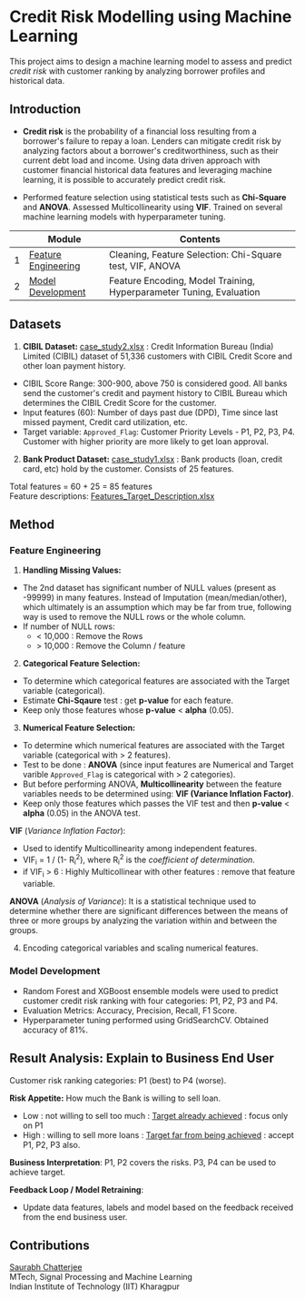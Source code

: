 # Credit Risk Modelling using Machine Learning
 
This project aims to design a machine learning model to assess and predict *credit risk* with customer ranking by analyzing borrower profiles and historical data. 

## Introduction

- **Credit risk** is the probability of a financial loss resulting from a borrower's failure to repay a loan. Lenders can mitigate credit risk by analyzing factors about a borrower's creditworthiness, such as their current debt load and income. Using data driven approach with customer financial historical data features and leveraging machine learning, it is possible to accurately predict credit risk.

- Performed feature selection using statistical tests such as **Chi-Square** and **ANOVA**. Assessed Multicollinearity using **VIF**. Trained on several machine learning models with hyperparameter tuning.


|            | Module                                                       | Contents |
| ---------- | ------------------------------------------------------------ | ------- |
| 1          | [Feature Engineering](https://github.com/chatterjeesaurabh/Credit-Risk-Modelling-using-Machine-Learning/blob/main/Part_1_Feature_Selection.ipynb)                                                 | Cleaning, Feature Selection: Chi-Square test, VIF, ANOVA  |
| 2          | [Model Development](https://github.com/chatterjeesaurabh/Credit-Risk-Modelling-using-Machine-Learning/blob/main/Part_2_Model_Development.ipynb)       | Feature Encoding, Model Training, Hyperparameter Tuning, Evaluation       |



## Datasets

1. **CIBIL Dataset:** [case_study2.xlsx](https://github.com/chatterjeesaurabh/Credit-Risk-Modelling-using-Machine-Learning/blob/main/case_study2.xlsx) : Credit Information Bureau (India) Limited (CIBIL) dataset of 51,336 customers with CIBIL Credit Score and other loan payment history. 
- CIBIL Score Range: 300-900, above 750 is considered good. All banks send the customer's credit and payment history to CIBIL Bureau which determines the CIBIL Credit Score for the customer. 
- Input features (60): Number of days past due (DPD), Time since last missed payment, Credit card utilization, etc.
- Target variable: `Approved_Flag`: Customer Priority Levels - P1, P2, P3, P4. Customer with higher priority are more likely to get loan approval.




2. **Bank Product Dataset:** [case_study1.xlsx](https://github.com/chatterjeesaurabh/Credit-Risk-Modelling-using-Machine-Learning/blob/main/case_study1.xlsx) : Bank products (loan, credit card, etc) hold by the customer. Consists of 25 features.

Total features = 60 + 25 = 85 features \
Feature descriptions: [Features_Target_Description.xlsx](https://github.com/chatterjeesaurabh/Credit-Risk-Modelling-using-Machine-Learning/blob/main/Features_Target_Description.xlsx)


## Method

### Feature Engineering

1. **Handling Missing Values:**
- The 2nd dataset has significant number of NULL values (present as -99999) in many features. Instead of Imputation (mean/median/other), which ultimately is an assumption which may be far from true, following way is used to remove the NULL rows or the whole column.
- If number of NULL rows:
  - < 10,000 : Remove the Rows
  - \> 10,000 : Remove the Column / feature

2. **Categorical Feature Selection:**
- To determine which categorical features are associated with the Target variable (categorical).
- Estimate **Chi-Sqaure** test : get **p-value** for each feature.
- Keep only those features whose **p-value** < **alpha** (0.05).

3. **Numerical Feature Selection:**
- To determine which numerical features are associated with the Target variable (categorical with > 2 features).
- Test to be done : **ANOVA** (since input features are Numerical and Target varible `Approved_Flag` is categorical with > 2 categories).
- But before performing ANOVA, **Multicollinearity** between the feature variables needs to be determined using: **VIF (Variance Inflation Factor)**.
- Keep only those features which passes the VIF test and then **p-value** < **alpha** (0.05) in the ANOVA test.

**VIF** (*Variance Inflation Factor*):
- Used to identify Multicollinearity among independent features.
- VIF<sub>i</sub> = 1 / (1- R<sub>i</sub><sup>2</sup>), where R<sub>i</sub><sup>2</sup> is the *coefficient of determination*.
- if VIF<sub>i</sub> > 6 : Highly Multicollinear with other features : remove that feature variable.

**ANOVA** (*Analysis of Variance*): It is a statistical technique used to determine whether there are significant differences between the means of three or more groups by analyzing the variation within and between the groups. 

4. Encoding categorical variables and scaling numerical features.


### Model Development

- Random Forest and XGBoost ensemble models were used to predict customer credit risk ranking with four categories: P1, P2, P3 and P4.
- Evaluation Metrics: Accuracy, Precision, Recall, F1 Score.
- Hyperparameter tuning performed using GridSearchCV. Obtained accuracy of 81%.

## Result Analysis: Explain to Business End User

Customer risk ranking categories: P1 (best) to P4 (worse).

**Risk Appetite:** How much the Bank is willing to sell loan.
- Low : not willing to sell too much : <U>Target already achieved</U> : focus only on P1
- High : willing to sell more loans : <U>Target far from being achieved</U> : accept P1, P2, P3 also. 

**Business Interpretation**: P1, P2 covers the risks. P3, P4 can be used to achieve target.

**Feedback Loop / Model Retraining**:
- Update data features, labels and model based on the feedback received from the end business user.


## Contributions
[Saurabh Chatterjee](https://github.com/chatterjeesaurabh) </br>
MTech, Signal Processing and Machine Learning </br>
Indian Institute of Technology (IIT) Kharagpur

